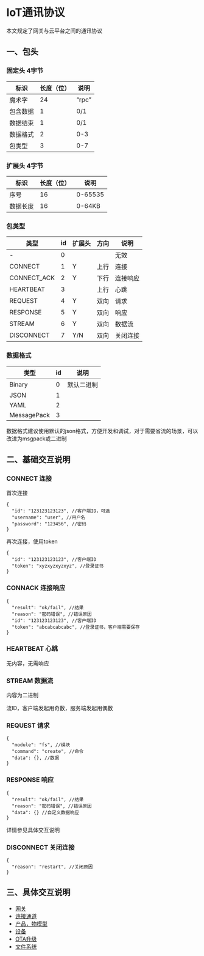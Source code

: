 # IoT通讯协议

本文规定了网关与云平台之间的通讯协议

## 一、包头

### 固定头 4字节

| 标识   | 长度（位） | 说明    |
|------|-------|-------|
| 魔术字  | 24    | “rpc” |
| 包含数据 | 1     | 0/1   |
| 数据结束 | 1     | 0/1   |
| 数据格式 | 2     | 0-3   |
| 包类型  | 3     | 0-7   |

### 扩展头 4字节

| 标识   | 长度（位） | 说明      |
|------|-------|---------|
| 序号   | 16    | 0-65535 |
| 数据长度 | 16    | 0-64KB  |

### 包类型

| 类型          | id | 扩展头 | 方向 | 说明   |
|-------------|----|-----|----|------|
| -           | 0  |     |    | 无效   |
| CONNECT     | 1  | Y   | 上行 | 连接   |
| CONNECT_ACK | 2  | Y   | 下行 | 连接响应 |
| HEARTBEAT   | 3  |     | 上行 | 心跳   |
| REQUEST     | 4  | Y   | 双向 | 请求   |
| RESPONSE    | 5  | Y   | 双向 | 响应   |
| STREAM      | 6  | Y   | 双向 | 数据流  |
| DISCONNECT  | 7  | Y/N | 双向 | 关闭连接 |

### 数据格式

| 类型          | id | 说明         |
|-------------|----|------------|
| Binary      | 0  | 默认二进制      |
| JSON        | 1  |            |
| YAML        | 2  |            |
| MessagePack | 3  |            |

数据格式建议使用默认的json格式，方便开发和调试，对于需要省流的场景，可以改进为msgpack或二进制


## 二、基础交互说明

### CONNECT 连接

首次连接

```json5
{
  "id": "123123123123", //客户端ID，可选
  "username": "user", //用户名
  "password": "123456", //密码
}
```

再次连接，使用token
```json5
{
  "id": "123123123123", //客户端ID
  "token": "xyzxyzxyzxyz", //登录证书
}
```

### CONNACK 连接响应

```json5
{
  "result": "ok/fail", //结果
  "reason": "密码错误", //错误原因
  "id": "123123123123", //客户端ID
  "token": "abcabcabcabc", //登录证书，客户端需要保存
}
```

### HEARTBEAT 心跳
无内容，无需响应

### STREAM 数据流
内容为二进制

流ID，客户端发起用奇数，服务端发起用偶数


### REQUEST 请求

```json5
{
  "module": "fs", //模块
  "command": "create", //命令
  "data": {}, //数据
}
```

### RESPONSE 响应
```json5
{
  "result": "ok/fail", //结果
  "reason": "密码错误", //错误原因
  "data": {} //自定义数据响应
}
```
详情参见具体交互说明


### DISCONNECT 关闭连接
```json5
{
  "reason": "restart", //关闭原因
}
```

## 三、具体交互说明

- [网关](protocol_gateway.md)
- [连接通道](protocol_channel.md)
- [产品，物模型](protocol_product.md)
- [设备](protocol_device.md)
- [OTA升级](protocol_ota.md)
- [文件系统](protocol_fs.md)
